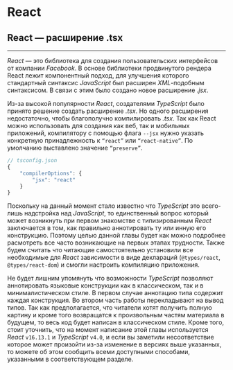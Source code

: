 # React
## React — расширение .tsx
________________

*React* — это библиотека для создания пользовательских интерфейсов от компании *Facebook*. В основе библиотеки продвинутого рендера React лежит компонентный подход, для улучшения которого стандартный синтаксис *JavaScript* был расширен *XML*-подобным синтаксисом. В связи с этим было создано новое расширение *.jsx*.


Из-за высокой популярности *React*, создателями *TypeScript* было принято решение создать расширение *.tsx*. Но одного расширения недостаточно, чтобы благополучно компилировать *.tsx*. Так как React можно использовать для создания как веб, так и мобильных приложений, компилятору с помощью флага `--jsx` нужно указать конкретную принадлежность к `“react”` или `“react-native”`. По умолчанию выставлено значение `“preserve”`.

~~~~~typescript
// tsconfig.json
{
    "compilerOptions": {
        "jsx": "react"
    }
}
~~~~~

Поскольку на данный момент стало известно что _TypeScript_ это всего-лишь надстройка над _JavaScript_, то единственный вопрос который может возникнуть при первом знакомстве с типизированным _React_ заключается в том, как правильно аннотировать ту или инную его конструкцию. Поэтому целью данной главы будет как можно подробнее расмотреть все часто возникающие на первых этапах трудности. Также будем считать что читающие самостоятельно установили все необходимые для _React_ зависимости в виде деклараций (`@types/react`, `@types/react-dom`) и смогли настроить компиляцию приложения. 

Не будет лишним упомянуть что возможности *TypeScript* позволяют аннотировать языковые конструкции как в классическом, так и в минималистическом стиле. В первом случае аннотацию типа содержит каждая конструкция. Во втором часть работы перекладывают на вывод типов. Так как предполагается, что читатели хотят получить полную картину и кроме того возвращатся к произвольным частям материала в будущем, то весь код будет написан в классическом стиле. Кроме того, стоит уточнить, что на момент написание этой главы используется _React_ `v16.13.1` и _TypeScript_ `v4.0`, и если вы заметили несоответствие которое может произойти из-за изменение в версиях выше указанных, то можете об этом сообщить всеми доступными способами, указанными в соответствующем разделе.


